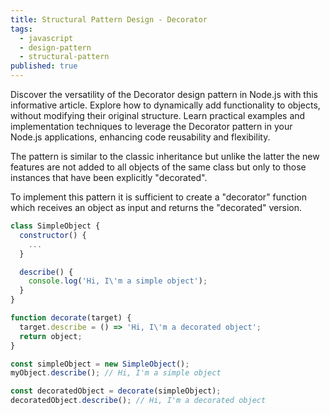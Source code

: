 ```yaml
---
title: Structural Pattern Design - Decorator
tags:
  - javascript
  - design-pattern
  - structural-pattern
published: true
---
```


Discover the versatility of the Decorator design pattern in Node.js with this informative article. Explore how to dynamically add functionality to objects, without modifying their original structure. Learn practical examples and implementation techniques to leverage the Decorator pattern in your Node.js applications, enhancing code reusability and flexibility.

<!--more-->

The pattern is similar to the classic inheritance but unlike the latter the new features are not added to all objects of the same class but only to those instances that have been explicitly "decorated".

To implement this pattern it is sufficient to create a "decorator" function which receives an object as input and returns the "decorated" version.

```javascript
class SimpleObject {
  constructor() {
    ...
  }

  describe() {
    console.log('Hi, I\'m a simple object');
  }
}

function decorate(target) {
  target.describe = () => 'Hi, I\'m a decorated object';
  return object;
}

const simpleObject = new SimpleObject();
myObject.describe(); // Hi, I'm a simple object

const decoratedObject = decorate(simpleObject);
decoratedObject.describe(); // Hi, I'm a decorated object
```
